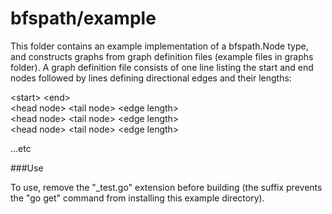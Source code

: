 bfspath/example
===============

This folder contains an example implementation of a bfspath.Node type, and constructs graphs from graph definition files (example files in graphs folder). A graph definition file consists of one line listing the start and end nodes followed by lines defining directional edges and their lengths:

&lt;start&gt; &lt;end&gt;<br>
&lt;head node&gt; &lt;tail node&gt; &lt;edge length&gt;<br>
&lt;head node&gt; &lt;tail node&gt; &lt;edge length&gt;<br>
&lt;head node&gt; &lt;tail node&gt; &lt;edge length&gt;<br>

...etc

###Use

To use, remove the "_test.go" extension before building (the suffix prevents the "go get" command from installing this example directory).